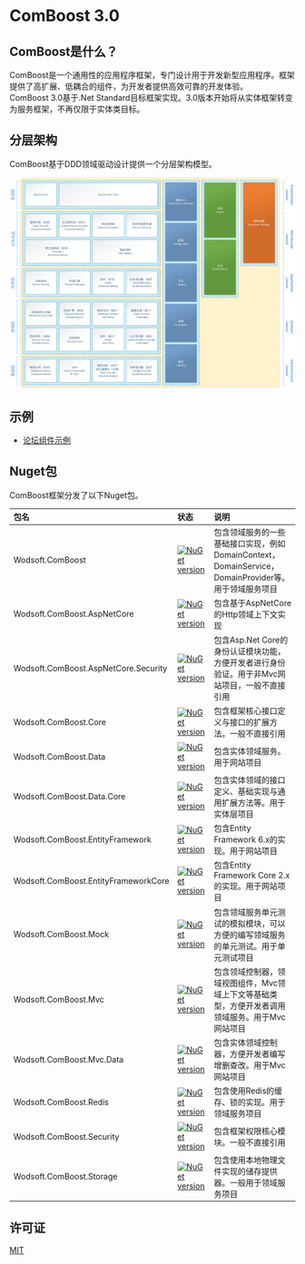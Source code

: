 ﻿# ComBoost 3.0

## ComBoost是什么？
ComBoost是一个通用性的应用程序框架，专门设计用于开发新型应用程序。框架提供了高扩展、低耦合的组件，为开发者提供高效可靠的开发体验。    
ComBoost 3.0基于.Net Standard目标框架实现。3.0版本开始将从实体框架转变为服务框架，不再仅限于实体类目标。

## 分层架构
ComBoost基于DDD领域驱动设计提供一个分层架构模型。

![Layered Architecture](doc/images/architecture.png)

## 示例
* [论坛组件示例](https://github.com/Wodsoft/Wodsoft.Forum)

## Nuget包
ComBoost框架分发了以下Nuget包。

|包名|状态|说明|
|:---|:---|:---|
|Wodsoft.ComBoost|[![NuGet version](https://badge.fury.io/nu/Wodsoft.ComBoost.svg)](https://badge.fury.io/nu/Wodsoft.ComBoost)|包含领域服务的一些基础接口实现，例如DomainContext，DomainService，DomainProvider等。用于领域服务项目|
|Wodsoft.ComBoost.AspNetCore|[![NuGet version](https://badge.fury.io/nu/Wodsoft.ComBoost.AspNetCore.svg)](https://badge.fury.io/nu/Wodsoft.ComBoost.AspNetCore)|包含基于AspNetCore的Http领域上下文实现|
|Wodsoft.ComBoost.AspNetCore.Security|[![NuGet version](https://badge.fury.io/nu/Wodsoft.ComBoost.AspNetCore.Security.svg)](https://badge.fury.io/nu/Wodsoft.ComBoost.AspNetCore.Security)|包含Asp.Net Core的身份认证模块功能，方便开发者进行身份验证。用于非Mvc网站项目，一般不直接引用|
|Wodsoft.ComBoost.Core|[![NuGet version](https://badge.fury.io/nu/Wodsoft.ComBoost.Core.svg)](https://badge.fury.io/nu/Wodsoft.ComBoost.Core)|包含框架核心接口定义与接口的扩展方法。一般不直接引用|
|Wodsoft.ComBoost.Data|[![NuGet version](https://badge.fury.io/nu/Wodsoft.ComBoost.Data.svg)](https://badge.fury.io/nu/Wodsoft.Data.ComBoost)|包含实体领域服务。用于网站项目|
|Wodsoft.ComBoost.Data.Core|[![NuGet version](https://badge.fury.io/nu/Wodsoft.ComBoost.Data.Core.svg)](https://badge.fury.io/nu/Wodsoft.ComBoost.Data.Core)|包含实体领域的接口定义、基础实现与通用扩展方法等。用于实体层项目|
|Wodsoft.ComBoost.EntityFramework|[![NuGet version](https://badge.fury.io/nu/Wodsoft.ComBoost.EntityFramework.svg)](https://badge.fury.io/nu/Wodsoft.ComBoost.EntityFramework)|包含Entity Framework 6.x的实现。用于网站项目|
|Wodsoft.ComBoost.EntityFrameworkCore|[![NuGet version](https://badge.fury.io/nu/Wodsoft.ComBoost.EntityFrameworkCore.svg)](https://badge.fury.io/nu/Wodsoft.ComBoost.EntityFrameworkCore)|包含Entity Framework Core 2.x 的实现。用于网站项目|
|Wodsoft.ComBoost.Mock|[![NuGet version](https://badge.fury.io/nu/Wodsoft.ComBoost.Mock.svg)](https://badge.fury.io/nu/Wodsoft.ComBoost.Mock)|包含领域服务单元测试的模拟模块，可以方便的编写领域服务的单元测试。用于单元测试项目|
|Wodsoft.ComBoost.Mvc|[![NuGet version](https://badge.fury.io/nu/Wodsoft.ComBoost.Mvc.svg)](https://badge.fury.io/nu/Wodsoft.ComBoost.Mvc)|包含领域控制器，领域视图组件，Mvc领域上下文等基础类型，方便开发者调用领域服务。用于Mvc网站项目|
|Wodsoft.ComBoost.Mvc.Data|[![NuGet version](https://badge.fury.io/nu/Wodsoft.ComBoost.Mvc.Data.svg)](https://badge.fury.io/nu/Wodsoft.ComBoost.Mvc.Data)|包含实体领域控制器，方便开发者编写增删查改。用于Mvc网站项目|
|Wodsoft.ComBoost.Redis|[![NuGet version](https://badge.fury.io/nu/Wodsoft.ComBoost.Redis.svg)](https://badge.fury.io/nu/Wodsoft.ComBoost.Redis)|包含使用Redis的缓存、锁的实现。用于领域服务项目|
|Wodsoft.ComBoost.Security|[![NuGet version](https://badge.fury.io/nu/Wodsoft.ComBoost.Security.svg)](https://badge.fury.io/nu/Wodsoft.ComBoost.Security)|包含框架权限核心模块。一般不直接引用|
|Wodsoft.ComBoost.Storage|[![NuGet version](https://badge.fury.io/nu/Wodsoft.ComBoost.Storage.svg)](https://badge.fury.io/nu/Wodsoft.ComBoost.Storage)|包含使用本地物理文件实现的储存提供器。一般用于领域服务项目|

## 许可证
[MIT](LICENSE)